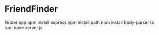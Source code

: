 # FriendFinder
Finder app
npm install express
npm install path
npm install body-parser
to run: node server.js
